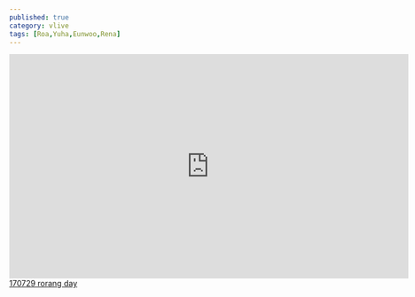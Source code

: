 ```yaml
---
published: true
category: vlive
tags: [Roa,Yuha,Eunwoo,Rena]
---
```

<iframe src="http://www.vlive.tv/embed/37170" frameborder="no" scrolling="no" marginwidth="0" marginheight="0" WIDTH="720" HEIGHT="405" allowfullscreen></iframe><br /><a href="" target="_blank">170729 rorang day</a>